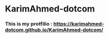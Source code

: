 ﻿# KarimAhmed-dotcom

### This is my protfilio : https://karimahmed-dotcom.github.io/KarimAhmed-dotcom/
